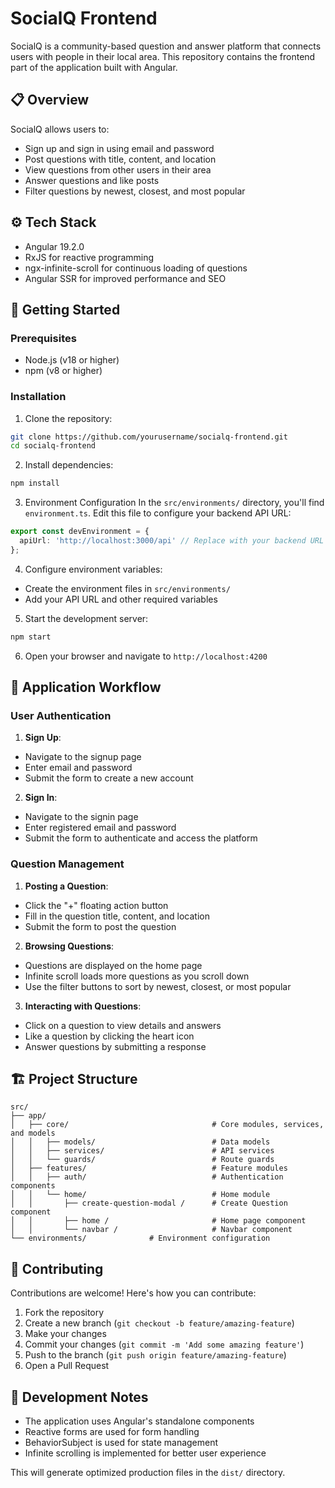# SocialQ Frontend

SocialQ is a community-based question and answer platform that connects users with people in their local area. This repository contains the frontend part of the application built with Angular.

## 📋 Overview

SocialQ allows users to:
- Sign up and sign in using email and password
- Post questions with title, content, and location
- View questions from other users in their area
- Answer questions and like posts
- Filter questions by newest, closest, and most popular

## ⚙️ Tech Stack

- Angular 19.2.0
- RxJS for reactive programming
- ngx-infinite-scroll for continuous loading of questions
- Angular SSR for improved performance and SEO

## 🚀 Getting Started

### Prerequisites

- Node.js (v18 or higher)
- npm (v8 or higher)

### Installation

1. Clone the repository:
```bash
git clone https://github.com/yourusername/socialq-frontend.git
cd socialq-frontend
```

2. Install dependencies:
```bash
npm install
```

3. Environment Configuration
   In the `src/environments/` directory, you'll find `environment.ts`. Edit this file to configure your backend API URL:

```typescript
export const devEnvironment = {
  apiUrl: 'http://localhost:3000/api' // Replace with your backend URL
};
```


4. Configure environment variables:
  - Create the environment files in `src/environments/`
  - Add your API URL and other required variables

5. Start the development server:
```bash
npm start
```

6. Open your browser and navigate to `http://localhost:4200`

## 🔄 Application Workflow

### User Authentication

1. **Sign Up**:
  - Navigate to the signup page
  - Enter email and password
  - Submit the form to create a new account

2. **Sign In**:
  - Navigate to the signin page
  - Enter registered email and password
  - Submit the form to authenticate and access the platform

### Question Management

1. **Posting a Question**:
  - Click the "+" floating action button
  - Fill in the question title, content, and location
  - Submit the form to post the question

2. **Browsing Questions**:
  - Questions are displayed on the home page
  - Infinite scroll loads more questions as you scroll down
  - Use the filter buttons to sort by newest, closest, or most popular

3. **Interacting with Questions**:
  - Click on a question to view details and answers
  - Like a question by clicking the heart icon
  - Answer questions by submitting a response

## 🏗️ Project Structure

```
src/
├── app/
│   ├── core/                                # Core modules, services, and models
│   │   ├── models/                          # Data models
│   │   ├── services/                        # API services
│   │   └── guards/                          # Route guards
│   ├── features/                            # Feature modules
│   │   ├── auth/                            # Authentication components
│   │   └── home/                            # Home module
│   │       ├── create-question-modal /      # Create Question component
│   │       ├── home /                       # Home page component
│   │       └── navbar /                     # Navbar component
└── environments/              # Environment configuration
```

## 🤝 Contributing

Contributions are welcome! Here's how you can contribute:

1. Fork the repository
2. Create a new branch (`git checkout -b feature/amazing-feature`)
3. Make your changes
4. Commit your changes (`git commit -m 'Add some amazing feature'`)
5. Push to the branch (`git push origin feature/amazing-feature`)
6. Open a Pull Request

## 📝 Development Notes

- The application uses Angular's standalone components
- Reactive forms are used for form handling
- BehaviorSubject is used for state management
- Infinite scrolling is implemented for better user experience

This will generate optimized production files in the `dist/` directory.
